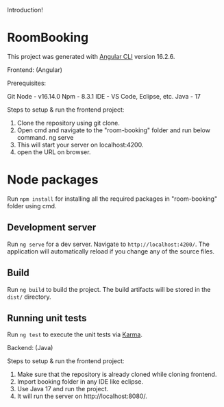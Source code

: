 Introduction!

# RoomBooking
This project was generated with [Angular CLI](https://github.com/angular/angular-cli) version 16.2.6.

Frontend: (Angular)

Prerequisites:

Git
Node - v16.14.0
Npm - 8.3.1
IDE - VS Code, Eclipse, etc.
Java - 17

Steps to setup & run the frontend project:

1. Clone the repository using git clone.
2. Open cmd and navigate to the "room-booking" folder and run below command.
            ng serve
3. This will start your server on localhost:4200.
4. open the URL on browser.

# Node packages
Run `npm install` for installing all the required packages in "room-booking" folder using cmd.

## Development server
Run `ng serve` for a dev server. Navigate to `http://localhost:4200/`. The application will automatically reload if you change any of the source files.

## Build
Run `ng build` to build the project. The build artifacts will be stored in the `dist/` directory.

## Running unit tests
Run `ng test` to execute the unit tests via [Karma](https://karma-runner.github.io).

Backend: (Java)

Steps to setup & run the frontend project:

1. Make sure that the repository is already cloned while cloning frontend.
2. Import booking folder in any IDE like eclipse.
3. Use Java 17 and run the project.
4. It will run the server on http://localhost:8080/.